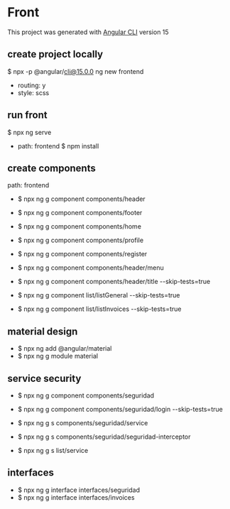 # Front
This project was generated with [Angular CLI](https://github.com/angular/angular-cli) version 15

## create project locally
$ npx -p @angular/cli@15.0.0 ng new frontend
* routing: y
* style: scss

## run front
$ npx ng serve

- path: frontend
$ npm install

## create components
path: frontend
* $ npx ng g component components/header
* $ npx ng g component components/footer
* $ npx ng g component components/home
* $ npx ng g component components/profile
* $ npx ng g component components/register

* $ npx ng g component components/header/menu
* $ npx ng g component components/header/title --skip-tests=true

* $ npx ng g component list/listGeneral --skip-tests=true
* $ npx ng g component list/listInvoices --skip-tests=true

## material design
* $ npx ng add @angular/material
* $ npx ng g module material

## service security
* $ npx ng g component components/seguridad
* $ npx ng g component components/seguridad/login --skip-tests=true
* $ npx ng g s components/seguridad/service
* $ npx ng g s components/seguridad/seguridad-interceptor

* $ npx ng g s list/service

## interfaces
* $ npx ng g interface interfaces/seguridad
* $ npx ng g interface interfaces/invoices
